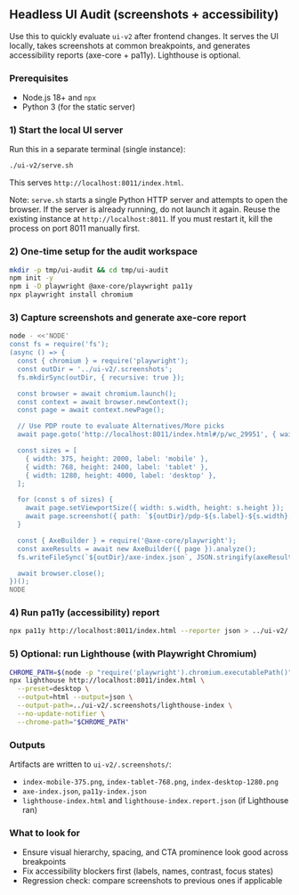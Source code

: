 ## Headless UI Audit (screenshots + accessibility)

Use this to quickly evaluate `ui-v2` after frontend changes. It serves the UI locally, takes screenshots at common breakpoints, and generates accessibility reports (axe-core + pa11y). Lighthouse is optional.

### Prerequisites
- Node.js 18+ and `npx`
- Python 3 (for the static server)

### 1) Start the local UI server
Run this in a separate terminal (single instance):

```bash
./ui-v2/serve.sh
```

This serves `http://localhost:8011/index.html`.

Note: `serve.sh` starts a single Python HTTP server and attempts to open the browser. If the server is already running, do not launch it again. Reuse the existing instance at `http://localhost:8011`. If you must restart it, kill the process on port 8011 manually first.

### 2) One-time setup for the audit workspace

```bash
mkdir -p tmp/ui-audit && cd tmp/ui-audit
npm init -y
npm i -D playwright @axe-core/playwright pa11y
npx playwright install chromium
```

### 3) Capture screenshots and generate axe-core report

```bash
node - <<'NODE'
const fs = require('fs');
(async () => {
  const { chromium } = require('playwright');
  const outDir = '../ui-v2/.screenshots';
  fs.mkdirSync(outDir, { recursive: true });

  const browser = await chromium.launch();
  const context = await browser.newContext();
  const page = await context.newPage();

  // Use PDP route to evaluate Alternatives/More picks
  await page.goto('http://localhost:8011/index.html#/p/wc_29951', { waitUntil: 'load' });

  const sizes = [
    { width: 375, height: 2000, label: 'mobile' },
    { width: 768, height: 2400, label: 'tablet' },
    { width: 1280, height: 4000, label: 'desktop' },
  ];

  for (const s of sizes) {
    await page.setViewportSize({ width: s.width, height: s.height });
    await page.screenshot({ path: `${outDir}/pdp-${s.label}-${s.width}.png`, fullPage: true });
  }

  const { AxeBuilder } = require('@axe-core/playwright');
  const axeResults = await new AxeBuilder({ page }).analyze();
  fs.writeFileSync(`${outDir}/axe-index.json`, JSON.stringify(axeResults, null, 2));

  await browser.close();
})();
NODE
```

### 4) Run pa11y (accessibility) report

```bash
npx pa11y http://localhost:8011/index.html --reporter json > ../ui-v2/.screenshots/pa11y-index.json || true
```

### 5) Optional: run Lighthouse (with Playwright Chromium)

```bash
CHROME_PATH=$(node -p "require('playwright').chromium.executablePath()")
npx lighthouse http://localhost:8011/index.html \
  --preset=desktop \
  --output=html --output=json \
  --output-path=../ui-v2/.screenshots/lighthouse-index \
  --no-update-notifier \
  --chrome-path="$CHROME_PATH"
```

### Outputs
Artifacts are written to `ui-v2/.screenshots/`:
- `index-mobile-375.png`, `index-tablet-768.png`, `index-desktop-1280.png`
- `axe-index.json`, `pa11y-index.json`
- `lighthouse-index.html` and `lighthouse-index.report.json` (if Lighthouse ran)

### What to look for
- Ensure visual hierarchy, spacing, and CTA prominence look good across breakpoints
- Fix accessibility blockers first (labels, names, contrast, focus states)
- Regression check: compare screenshots to previous ones if applicable



